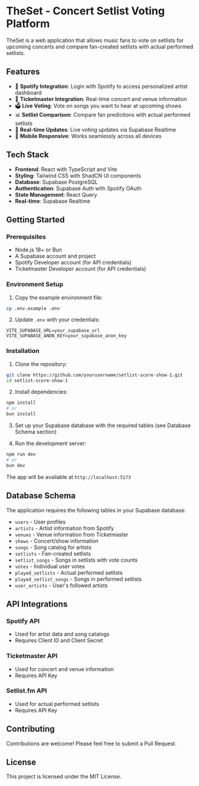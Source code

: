 # TheSet - Concert Setlist Voting Platform

TheSet is a web application that allows music fans to vote on setlists for upcoming concerts and compare fan-created setlists with actual performed setlists.

## Features

- 🎵 **Spotify Integration**: Login with Spotify to access personalized artist dashboard
- 🎫 **Ticketmaster Integration**: Real-time concert and venue information
- 🗳️ **Live Voting**: Vote on songs you want to hear at upcoming shows
- 📊 **Setlist Comparison**: Compare fan predictions with actual performed setlists
- 🔄 **Real-time Updates**: Live voting updates via Supabase Realtime
- 📱 **Mobile Responsive**: Works seamlessly across all devices

## Tech Stack

- **Frontend**: React with TypeScript and Vite
- **Styling**: Tailwind CSS with ShadCN UI components
- **Database**: Supabase PostgreSQL
- **Authentication**: Supabase Auth with Spotify OAuth
- **State Management**: React Query
- **Real-time**: Supabase Realtime

## Getting Started

### Prerequisites

- Node.js 18+ or Bun
- A Supabase account and project
- Spotify Developer account (for API credentials)
- Ticketmaster Developer account (for API credentials)

### Environment Setup

1. Copy the example environment file:
```bash
cp .env.example .env
```

2. Update `.env` with your credentials:
```
VITE_SUPABASE_URL=your_supabase_url
VITE_SUPABASE_ANON_KEY=your_supabase_anon_key
```

### Installation

1. Clone the repository:
```bash
git clone https://github.com/yourusername/setlist-score-show-1.git
cd setlist-score-show-1
```

2. Install dependencies:
```bash
npm install
# or
bun install
```

3. Set up your Supabase database with the required tables (see Database Schema section)

4. Run the development server:
```bash
npm run dev
# or
bun dev
```

The app will be available at `http://localhost:5173`

## Database Schema

The application requires the following tables in your Supabase database:

- `users` - User profiles
- `artists` - Artist information from Spotify
- `venues` - Venue information from Ticketmaster
- `shows` - Concert/show information
- `songs` - Song catalog for artists
- `setlists` - Fan-created setlists
- `setlist_songs` - Songs in setlists with vote counts
- `votes` - Individual user votes
- `played_setlists` - Actual performed setlists
- `played_setlist_songs` - Songs in performed setlists
- `user_artists` - User's followed artists

## API Integrations

### Spotify API
- Used for artist data and song catalogs
- Requires Client ID and Client Secret

### Ticketmaster API
- Used for concert and venue information
- Requires API Key

### Setlist.fm API
- Used for actual performed setlists
- Requires API Key

## Contributing

Contributions are welcome! Please feel free to submit a Pull Request.

## License

This project is licensed under the MIT License.
